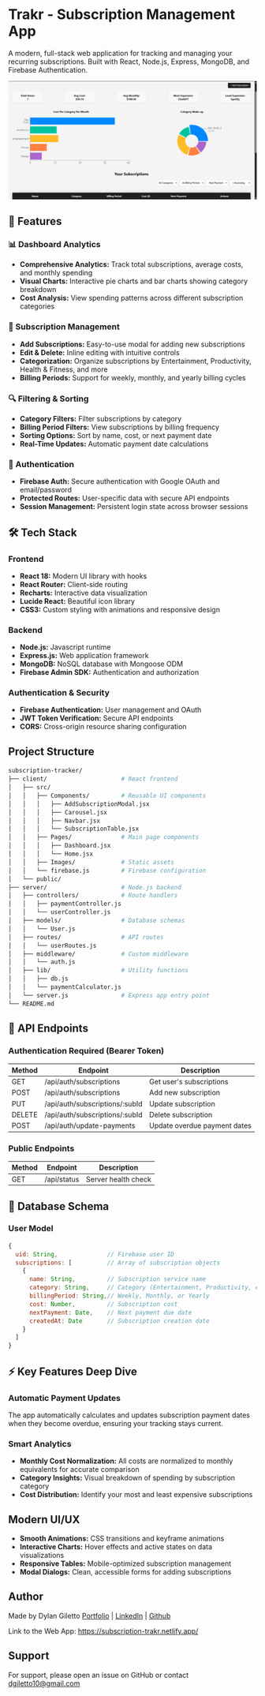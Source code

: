 # Trakr - Subscription Management App

A modern, full-stack web application for tracking and managing your recurring subscriptions. Built with React, Node.js, Express, MongoDB, and Firebase Authentication.

![Dashboard Preview](./client/src/Images/dashboard.png)

## 🌟 Features
### 📊 Dashboard Analytics
- **Comprehensive Analytics:** Track total subscriptions, average costs, and monthly spending
- **Visual Charts:** Interactive pie charts and bar charts showing category breakdown
- **Cost Analysis:** View spending patterns across different subscription categories

### 💼 Subscription Management
- **Add Subscriptions:** Easy-to-use modal for adding new subscriptions
- **Edit & Delete:** Inline editing with intuitive controls
- **Categorization:** Organize subscriptions by Entertainment, Productivity, Health & Fitness, and more
- **Billing Periods:** Support for weekly, monthly, and yearly billing cycles

### 🔍 Filtering & Sorting
- **Category Filters:** Filter subscriptions by category
- **Billing Period Filters:** View subscriptions by billing frequency
- **Sorting Options:** Sort by name, cost, or next payment date
- **Real-Time Updates:** Automatic payment date calculations

### 🔐 Authentication
- **Firebase Auth:** Secure authentication with Google OAuth and email/password
- **Protected Routes:** User-specific data with secure API endpoints
- **Session Management:** Persistent login state across browser sessions

## 🛠️ Tech Stack
### Frontend
- **React 18:** Modern UI library with hooks
- **React Router:** Client-side routing
- **Recharts:** Interactive data visualization
- **Lucide React:** Beautiful icon library
- **CSS3:** Custom styling with animations and responsive design

### Backend
- **Node.js:** Javascript runtime
- **Express.js:** Web application framework
- **MongoDB:** NoSQL database with Mongoose ODM
- **Firebase Admin SDK:** Authentication and authorization

### Authentication & Security
- **Firebase Authentication:** User management and OAuth
- **JWT Token Verification:** Secure API endpoints
- **CORS:** Cross-origin resource sharing configuration

## Project Structure
```bash
subscription-tracker/
├── client/                     # React frontend
│   ├── src/
│   │   ├── Components/         # Reusable UI components
│   │   │   ├── AddSubscriptionModal.jsx
│   │   │   ├── Carousel.jsx
│   │   │   ├── Navbar.jsx
│   │   │   └── SubscriptionTable.jsx
│   │   ├── Pages/              # Main page components
│   │   │   ├── Dashboard.jsx
│   │   │   └── Home.jsx
│   │   ├── Images/             # Static assets
│   │   └── firebase.js         # Firebase configuration
│   └── public/
├── server/                     # Node.js backend
│   ├── controllers/            # Route handlers
│   │   ├── paymentController.js
│   │   └── userController.js
│   ├── models/                 # Database schemas
│   │   └── User.js
│   ├── routes/                 # API routes
│   │   └── userRoutes.js
│   ├── middleware/             # Custom middleware
│   │   └── auth.js
│   ├── lib/                    # Utility functions
│   │   ├── db.js
│   │   └── paymentCalculator.js
│   └── server.js               # Express app entry point
└── README.md
```

## 🔧 API Endpoints
### Authentication Required (Bearer Token)
| Method | Endpoint                       | Description                  |
| -----  | -----                          | -----                        |
| GET    | /api/auth/subscriptions        | Get user's subscriptions     |
| POST   | /api/auth/subscriptions        | Add new subscription         |
| PUT    | /api/auth/subscriptions/:subId | Update subscription          |
| DELETE | /api/auth/subscriptions/:subId | Delete subscription          |
| POST   | /api/auth/update-payments      | Update overdue payment dates |

### Public Endpoints
| Method | Endpoint                       | Description                  |
| -----  | -----                          | -----                        |
| GET    | /api/status                    | Server health check          |

## 💾 Database Schema
### User Model
```javascript
{
  uid: String,              // Firebase user ID
  subscriptions: [          // Array of subscription objects
    {
      name: String,         // Subscription service name
      category: String,     // Category (Entertainment, Productivity, etc.)
      billingPeriod: String,// Weekly, Monthly, or Yearly
      cost: Number,         // Subscription cost
      nextPayment: Date,    // Next payment due date
      createdAt: Date       // Subscription creation date
    }
  ]
}
```

## ⚡ Key Features Deep Dive
### Automatic Payment Updates
The app automatically calculates and updates subscription payment dates when they become overdue, ensuring your tracking stays current.

### Smart Analytics
- **Monthly Cost Normalization:** All costs are normalized to monthly equivalents for accurate comparison
- **Category Insights:** Visual breakdown of spending by subscription category
- **Cost Distribution:** Identify your most and least expensive subscriptions

## Modern UI/UX
- **Smooth Animations:** CSS transitions and keyframe animations
- **Interactive Charts:** Hover effects and active states on data visualizations
- **Responsive Tables:** Mobile-optimized subscription management
- **Modal Dialogs:** Clean, accessible forms for adding subscriptions

## Author
Made by Dylan Giletto
[Portfolio](https://portfolio-dgilettos-projects.vercel.app/) | [LinkedIn](https://www.linkedin.com/in/dylan-giletto-775789269/) | [Github](https://github.com/dgiletto)

Link to the Web App: https://subscription-trakr.netlify.app/

## Support
For support, please open an issue on GitHub or contact dgiletto10@gmail.com
